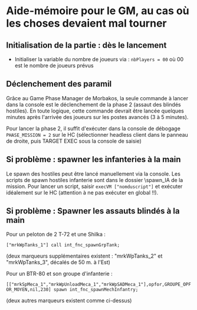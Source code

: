 # Aide-mémoire pour le GM, au cas où les choses devaient mal tourner

## Initialisation de la partie : dès le lancement

* Initialiser la variable du nombre de joueurs via :
```nbPlayers = 00``` où 00 est le nombre de joueurs prévus

## Déclenchement des paramil

Grâce au Game Phase Manager de Morbakos, la seule commande à lancer dans la console est le déclenchement de la phase 2 (assaut des blindés hostiles). En toute logique, cette commande devrait être lancée quelques minutes après l'arrivée des joueurs sur les postes avancés (3 à 5 minutes).

Pour lancer la phase 2, il suffit d'exécuter dans la console de débogage ```PHASE_MISSION = 2``` sur le HC (sélectionner headless client dans le panneau de droite, puis TARGET EXEC sous la console de saisie)

## Si problème : spawner les infanteries à la main

Le spawn des hostiles peut être lancé manuellement via la console. Les scripts de spawn hostiles infanterie sont dans le dossier \spawn_IA de la mission. Pour lancer un script, saisir ```execVM ["nomduscript"]``` et exécuter idéalement sur le HC (attention à ne pas exécuter en global !!).

## Si problème :  Spawner les assauts blindés à la main

Pour un peloton de 2 T-72 et une Shilka :

```["mrkWpTanks_1"] call int_fnc_spawnGrpTank;```

(deux marqueurs supplémentaires existent : "mrkWpTanks_2" et "mrkWpTanks_3", décalés de 50 m. à l'Est)

Pour un BTR-80 et son groupe d'infanterie :

```[["mrkSpMeca_1","mrkWpUnloadMeca_1","mrkWpSADMeca_1"],opfor,GROUPE_OPFOR_MOYEN,nil,230] spawn int_fnc_spawnMechInfantry;```

(deux autres marqueurs existent comme ci-dessus)
